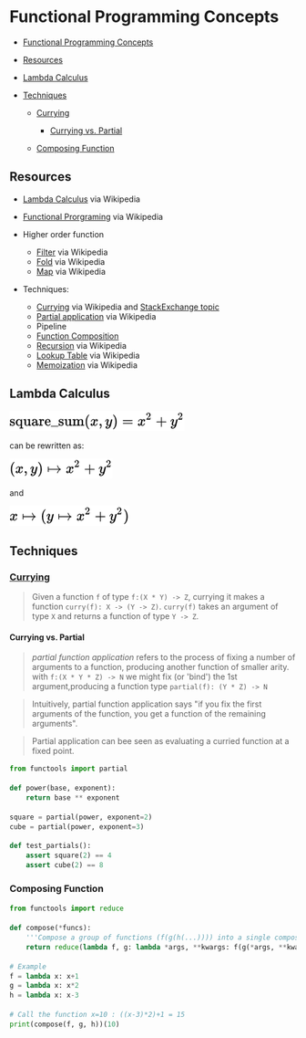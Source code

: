 # Functional Programming Concepts

<!-- toc orderedList:0 -->

 - [Functional Programming Concepts](#functional-programming-concepts)

  - [Resources](#resources)
  - [Lambda Calculus](#lambda-calculus)
  - [Techniques](#techniques)

    - [Currying](#curryinghttpswikiwandcomencurrying)

      - [Currying vs. Partial](#currying-vs-partial)

    - [Composing Function](#composing-function)

<!-- tocstop -->

 ## Resources

- [Lambda Calculus](https://www.wikiwand.com/en/Lambda_calculus) via Wikipedia
- [Functional Prorgraming](https://wikiwand.com/en/Functional_programming) via Wikipedia
- Higher order function

  - [Filter](https://wikiwand.com/en/Filter_(higher-order_function)) via Wikipedia
  - [Fold](https://wikiwand.com/en/Fold_(higher-order_function)) via Wikipedia
  - [Map](https://wikiwand.com/en/Map_(higher-order_function)) via Wikipedia

- Techniques:

  - [Currying](https://wikiwand.com/en/Currying) via Wikipedia and [StackExchange topic](https://programmers.stackexchange.com/questions/185585/what-is-the-advantage-of-currying)
  - [Partial application](https://wikiwand.com/en/Partial_application) via Wikipedia
  - Pipeline
  - [Function Composition](https://www.wikiwand.com/en/Function_composition_(computer_science))
  - [Recursion](https://www.wikiwand.com/en/Recursion_(computer_science)) via Wikipedia
  - [Lookup Table](https://www.wikiwand.com/en/Lookup_table) via Wikipedia
  - [Memoization](https://www.wikiwand.com/en/Memoization) via Wikipedia

## Lambda Calculus

![](../assets/py-functional_concepts-13b5b.png)

can be rewritten as:

![lambda version](../assets/py-functional_concepts-36b5a.png)

and

![currying lambada version](../assets/py-functional_concepts-0e189.png)

## Techniques

### [Currying](https://wikiwand.com/en/Currying)

> Given a function `f` of type `f:(X * Y) -> Z`, currying it makes a function `curry(f): X -> (Y -> Z)`. `curry(f)` takes an argument of type `X` and returns a function of type `Y -> Z`.

#### Currying vs. Partial

> _partial function application_ refers to the process of fixing a number of arguments to a function, producing another function of smaller arity. with `f:(X * Y * Z) -> N` we might fix (or 'bind') the 1st argument,producing a function type `partial(f): (Y * Z) -> N`

> Intuitively, partial function application says "if you fix the first arguments of the function, you get a function of the remaining arguments".

> Partial application can bee seen as evaluating a curried function at a fixed point.

```python
from functools import partial

def power(base, exponent):
    return base ** exponent

square = partial(power, exponent=2)
cube = partial(power, exponent=3)

def test_partials():
    assert square(2) == 4
    assert cube(2) == 8
```

### Composing Function

```python
from functools import reduce

def compose(*funcs):
    '''Compose a group of functions (f(g(h(...)))) into a single composite func.'''
    return reduce(lambda f, g: lambda *args, **kwargs: f(g(*args, **kwargs)), funcs)

# Example
f = lambda x: x+1
g = lambda x: x*2
h = lambda x: x-3

# Call the function x=10 : ((x-3)*2)+1 = 15
print(compose(f, g, h))(10)
```
